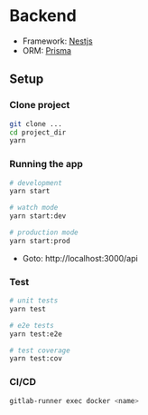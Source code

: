 # Backend

- Framework: [Nestjs](https://docs.nestjs.com/)
- ORM: [Prisma](https://www.prisma.io/)

## Setup

### Clone project

```bash
git clone ...
cd project_dir
yarn
```

### Running the app

```bash
# development
yarn start

# watch mode
yarn start:dev

# production mode
yarn start:prod
```

- Goto: http://localhost:3000/api

### Test

```bash
# unit tests
yarn test

# e2e tests
yarn test:e2e

# test coverage
yarn test:cov
```

### CI/CD
```bash
gitlab-runner exec docker <name>
```
